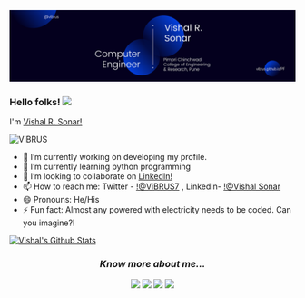 ![](https://github.com/ViBRUS/PF/blob/master/images/Banner.png)

### Hello folks! <img src="https://media.giphy.com/media/hvRJCLFzcasrR4ia7z/giphy.gif" width="25px">
I'm [Vishal R. Sonar!](https://vibrus.github.io/PF/)
<p align="left"> <img src="https://komarev.com/ghpvc/?username=ViBRUS&label=Views&color=blue&style=plastic" alt="ViBRUS" /> </p>

- 🔭 I’m currently working on developing my profile.
- 🌱 I’m currently learning python programming
- 👯 I’m looking to collaborate on [LinkedIn!](https://www.linkedin.com/in/vibrus/)
- 📫 How to reach me: Twitter - [!@ViBRUS7](https://twitter.com/ViBRUS7) , LinkedIn- [!@Vishal Sonar](https://www.linkedin.com/in/vibrus/)
- 😄 Pronouns: He/His
- ⚡ Fun fact: Almost any powered with electricity needs to be coded. Can you imagine?!

[![Vishal's Github Stats](https://github-readme-stats.vercel.app/api?username=ViBRUS&show_icons=true&theme=tokyonight)](https://github.com/anuraghazra/github-readme-stats)

### <p align="center">  <i>Know more about me...</i>

<p align="center">
    <a href="https://twitter.com/ViBRUS7" alt="Twitter"><img src="https://raw.githubusercontent.com/jayehernandez/jayehernandez/3f5402efef9a0ae89211a6e04609558e862ca616/readme/twitter-fill.svg"></a>
    <a href="https://www.linkedin.com/in/vibrus/" alt="Linkedin"><img src="https://raw.githubusercontent.com/jayehernandez/jayehernandez/3f5402efef9a0ae89211a6e04609558e862ca616/readme/linkedin-fill.svg"></a>
    <a href="mailto:vibrus77@gmail.com" alt="Contact me"><img src="https://raw.githubusercontent.com/jayehernandez/jayehernandez/3f5402efef9a0ae89211a6e04609558e862ca616/readme/mail-fill.svg"></a>
    <a href="https://vibrus.github.io/PF/" alt="My site"><img src="https://raw.githubusercontent.com/jayehernandez/jayehernandez/3f5402efef9a0ae89211a6e04609558e862ca616/readme/external-link-line.svg"></a>
  </p>
